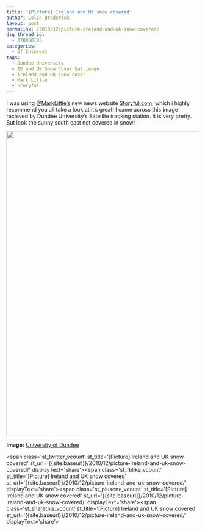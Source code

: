 ```yaml
---
title: '[Picture] Ireland and UK snow covered'
author: Colin Broderick
layout: post
permalink: /2010/12/picture-ireland-and-uk-snow-covered/
dsq_thread_id:
  - 378058105
categories:
  - Of Interest
tags:
  - Dundee University
  - IE and UK Snow Cover Sat image
  - Ireland and UK snow cover
  - Mark Little
  - Storyful
---
```

I was using [@MarkLittle&#8217;s][1] new news website [Storyful.com][2], which i highly recommend you all take a look at it&#8217;s great! I came across this image recieved by Dundee University&#8217;s Satellite tracking station. It is very pretty. But look the sunny south east not covered in snow!

<p style="text-align: center;">
  <a href="{{site.baseurl}}/wp-content/uploads/2010/12/Ireland_UK_Snow.jpg"><img class="aligncenter size-full wp-image-1187" title="Ireland_UK_Snow" src="{{site.baseurl}}/wp-content/uploads/2010/12/Ireland_UK_Snow.jpg" alt="" width="566" height="800" /></a>
</p>

**Image:** <a href="http://www.sat.dundee.ac.uk/gallery/gallery_imagedetails.php?id=1164" target="_blank">University of Dundee</a>

<span class='st\_twitter\_vcount' st\_title='[Picture] Ireland and UK snow covered' st\_url='{{site.baseurl}}/2010/12/picture-ireland-and-uk-snow-covered/' displayText='share'></span><span class='st\_fblike\_vcount' st\_title='[Picture] Ireland and UK snow covered' st\_url='{{site.baseurl}}/2010/12/picture-ireland-and-uk-snow-covered/' displayText='share'></span><span class='st\_plusone\_vcount' st\_title='[Picture] Ireland and UK snow covered' st\_url='{{site.baseurl}}/2010/12/picture-ireland-and-uk-snow-covered/' displayText='share'></span><span class='st\_sharethis\_vcount' st\_title='[Picture] Ireland and UK snow covered' st\_url='{{site.baseurl}}/2010/12/picture-ireland-and-uk-snow-covered/' displayText='share'></span>

 [1]: http://twitter.com/marklittlenews
 [2]: http://www.storyful.com/